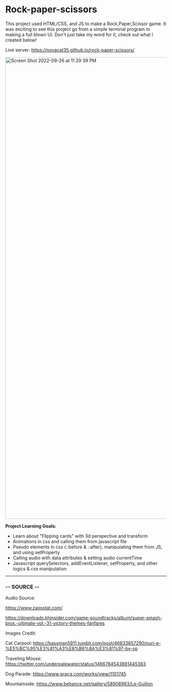 # Rock-paper-scissors

This project used HTML/CSS, and JS to make a Rock,Paper,Scissor game. It was exciting to see this project go from a simple terminal program to making a full blown UI. Don't just take my word for it, check out what I created below!

Live server: 
https://novacat35.github.io/rock-paper-scissors/

<img width="1440" alt="Screen Shot 2022-09-26 at 11 29 39 PM" src="https://user-images.githubusercontent.com/54908064/192425481-d07d9302-bfdc-493c-9f5f-6d088fb902fe.png">


**Project Learning Goals:**
- Learn about "Flipping cards" with 3d perspective and transform
- Animations in css and calling them from javascript file 
- Pseudo elements in css (::before & ::after), manipulating them from JS, and using setProperty
- Calling audio with data attributes & setting audio currentTime
- Javascript querySelectors, addEventListener, setProperty, and other logics & css manipulation


___
### -- SOURCE -- 

Audio Source:

https://www.zapsplat.com/

https://downloads.khinsider.com/game-soundtracks/album/super-smash-bros.-ultimate-vol.-31-victory-themes-fanfares

Images Credit:

Cat Carpool: https://bassman5911.tumblr.com/post/46833657290/nuri-e-%E5%BC%95%E3%81%A3%E8%B6%8A%E3%81%97-by-sp

Traveling Mouse: https://twitter.com/underpalewater/status/1466784543881445383

Dog Parade: https://www.gracg.com/works/view/1101745

Mountainside: https://www.behance.net/gallery/58908993/Le-Guillon

